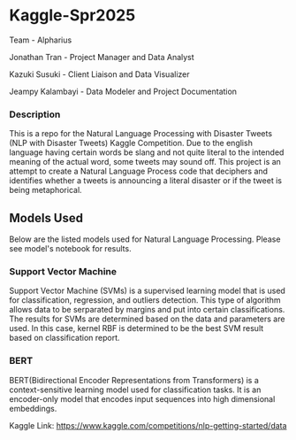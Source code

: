 # Kaggle-Spr2025
Team - Alpharius


Jonathan Tran - Project Manager and Data Analyst


Kazuki Susuki - Client Liaison and Data Visualizer


Jeampy Kalambayi - Data Modeler and Project Documentation

### Description
This is a repo for the Natural Language Processing with Disaster Tweets (NLP with Disaster Tweets) Kaggle Competition. Due to the english language having certain words
be slang and not quite literal to the intended meaning of the actual word, some tweets may sound off. This project is an attempt to create a Natural Language Process code
that deciphers and identifies whether a tweets is announcing a literal disaster or if the tweet is being metaphorical. 

## Models Used
Below are the listed models used for Natural Language Processing. Please see model's notebook for results.

### Support Vector Machine
Support Vector Machine (SVMs) is a supervised learning model that is used for classification, regression, and outliers detection. 
This type of algorithm allows data to be serparated by margins and put into certain classifications. The results for SVMs are determined 
based on the data and parameters are used. In this case, kernel RBF is determined to be the best SVM result based on classification report. 
### BERT
BERT(Bidirectional Encoder Representations from Transformers) is a context-sensitive learning model used for classification tasks. It is an encoder-only
model that encodes input sequences into high dimensional embeddings.

Kaggle Link: https://www.kaggle.com/competitions/nlp-getting-started/data
